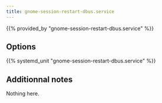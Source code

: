 ```yaml
---
title: gnome-session-restart-dbus.service
---
```


{{% provided_by "gnome-session-restart-dbus.service" %}}

## Options

{{% systemd_unit "gnome-session-restart-dbus.service" %}}

## Additionnal notes

Nothing here.